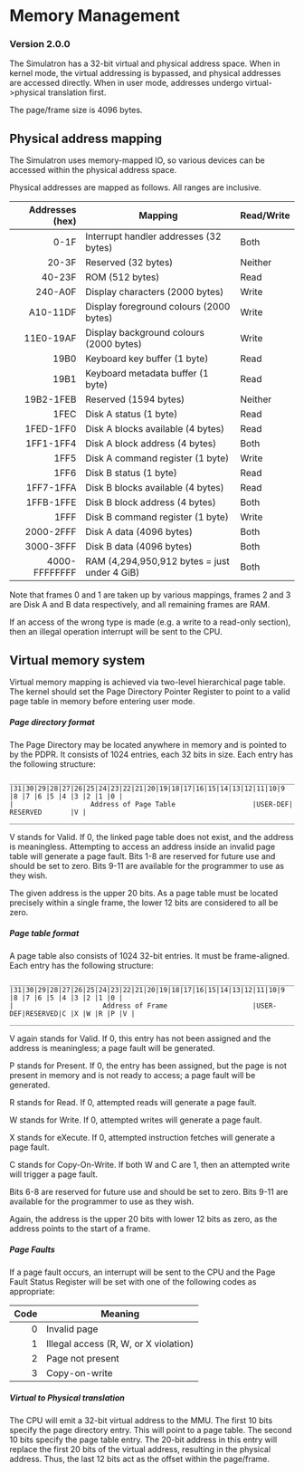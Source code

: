 # Memory Management
### Version 2.0.0
The Simulatron has a 32-bit virtual and physical address space. When in kernel mode, the virtual addressing is bypassed, and physical addresses are accessed directly. When in user mode, addresses undergo virtual->physical translation first.

The page/frame size is 4096 bytes.

## Physical address mapping
The Simulatron uses memory-mapped IO, so various devices can be accessed within the physical address space.

Physical addresses are mapped as follows. All ranges are inclusive.

|  Addresses (hex) |                   Mapping                    | Read/Write |
| ----------------:| -------------------------------------------- | ---------- |
|             0-1F | Interrupt handler addresses (32 bytes)       | Both       |
|            20-3F | Reserved (32 bytes)                          | Neither    |
|           40-23F | ROM (512 bytes)                              | Read       |
|          240-A0F | Display characters (2000 bytes)              | Write      |
|         A10-11DF | Display foreground colours (2000 bytes)      | Write      |
|        11E0-19AF | Display background colours (2000 bytes)      | Write      |
|             19B0 | Keyboard key buffer (1 byte)                 | Read       |
|             19B1 | Keyboard metadata buffer (1 byte)            | Read       |
|        19B2-1FEB | Reserved (1594 bytes)                        | Neither    |
|             1FEC | Disk A status (1 byte)                       | Read       |
|        1FED-1FF0 | Disk A blocks available (4 bytes)            | Read       |
|        1FF1-1FF4 | Disk A block address (4 bytes)               | Both       |
|             1FF5 | Disk A command register (1 byte)             | Write      |
|             1FF6 | Disk B status (1 byte)                       | Read       |
|        1FF7-1FFA | Disk B blocks available (4 bytes)            | Read       |
|        1FFB-1FFE | Disk B block address (4 bytes)               | Both       |
|             1FFF | Disk B command register (1 byte)             | Write      |
|        2000-2FFF | Disk A data (4096 bytes)                     | Both       |
|        3000-3FFF | Disk B data (4096 bytes)                     | Both       |
|    4000-FFFFFFFF | RAM (4,294,950,912 bytes = just under 4 GiB) | Both       |

Note that frames 0 and 1 are taken up by various mappings, frames 2 and 3 are Disk A and B data respectively, and all remaining frames are RAM.

If an access of the wrong type is made (e.g. a write to a read-only section), then an illegal operation interrupt will be sent to the CPU.

## Virtual memory system
Virtual memory mapping is achieved via two-level hierarchical page table. The kernel should set the Page Directory Pointer Register to point to a valid page table in memory before entering user mode.

##### Page directory format
The Page Directory may be located anywhere in memory and is pointed to by the PDPR. It consists of 1024 entries, each 32 bits in size. Each entry has the following structure:

```
_________________________________________________________________________________________________
|31|30|29|28|27|26|25|24|23|22|21|20|19|18|17|16|15|14|13|12|11|10|9 |8 |7 |6 |5 |4 |3 |2 |1 |0 |
|                   Address of Page Table                   |USER-DEF|        RESERVED       |V |
_________________________________________________________________________________________________
```

V stands for Valid. If 0, the linked page table does not exist, and the address is meaningless. Attempting to access an address inside an invalid page table will generate a page fault. Bits 1-8 are reserved for future use and should be set to zero. Bits 9-11 are available for the programmer to use as they wish.

The given address is the upper 20 bits. As a page table must be located precisely within a single frame, the lower 12 bits are considered to all be zero.

##### Page table format
A page table also consists of 1024 32-bit entries. It must be frame-aligned. Each entry has the following structure:

```
_________________________________________________________________________________________________
|31|30|29|28|27|26|25|24|23|22|21|20|19|18|17|16|15|14|13|12|11|10|9 |8 |7 |6 |5 |4 |3 |2 |1 |0 |
|                      Address of Frame                     |USER-DEF|RESERVED|C |X |W |R |P |V |
_________________________________________________________________________________________________
```

V again stands for Valid. If 0, this entry has not been assigned and the address is meaningless; a page fault will be generated.

P stands for Present. If 0, the entry has been assigned, but the page is not present in memory and is not ready to access; a page fault will be generated.

R stands for Read. If 0, attempted reads will generate a page fault.

W stands for Write. If 0, attempted writes will generate a page fault.

X stands for eXecute. If 0, attempted instruction fetches will generate a page fault.

C stands for Copy-On-Write. If both W and C are 1, then an attempted write will trigger a page fault.

Bits 6-8 are reserved for future use and should be set to zero. Bits 9-11 are available for the programmer to use as they wish.

Again, the address is the upper 20 bits with lower 12 bits as zero, as the address points to the start of a frame.

##### Page Faults
If a page fault occurs, an interrupt will be sent to the CPU and the Page Fault Status Register will be set with one of the following codes as appropriate:

| Code |               Meaning                 |
| ----:| ------------------------------------- |
|    0 | Invalid page                          |
|    1 | Illegal access (R, W, or X violation) |
|    2 | Page not present                      |
|    3 | Copy-on-write                         |

##### Virtual to Physical translation
The CPU will emit a 32-bit virtual address to the MMU. The first 10 bits specify the page directory entry. This will point to a page table. The second 10 bits specify the page table entry. The 20-bit address in this entry will replace the first 20 bits of the virtual address, resulting in the physical address. Thus, the last 12 bits act as the offset within the page/frame.
